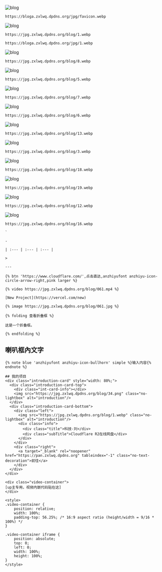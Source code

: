 ![blog](https://bloga.zxlwq.dpdns.org/jpg/favicon.webp)
```
https://bloga.zxlwq.dpdns.org/jpg/favicon.webp
```
![blog](https://jpg.zxlwq.dpdns.org/blog/1.webp)
```
https://jpg.zxlwq.dpdns.org/blog/1.webp
```
```
https://bloga.zxlwq.dpdns.org/jpg/1.webp
```

![blog](https://jpg.zxlwq.dpdns.org/blog/8.webp)
```
https://jpg.zxlwq.dpdns.org/blog/8.webp
```
![blog](https://jpg.zxlwq.dpdns.org/blog/5.webp)
```
https://jpg.zxlwq.dpdns.org/blog/5.webp
```
![blog](https://jpg.zxlwq.dpdns.org/blog/7.webp)
```
https://jpg.zxlwq.dpdns.org/blog/7.webp
```
![blog](https://jpg.zxlwq.dpdns.org/blog/6.webp)
```
https://jpg.zxlwq.dpdns.org/blog/6.webp
```
![blog](https://jpg.zxlwq.dpdns.org/blog/13.webp)
```
https://jpg.zxlwq.dpdns.org/blog/13.webp
```
![blog](https://jpg.zxlwq.dpdns.org/blog/3.webp)
```
https://jpg.zxlwq.dpdns.org/blog/3.webp
```
![blog](https://jpg.zxlwq.dpdns.org/blog/18.webp)
```
https://jpg.zxlwq.dpdns.org/blog/18.webp
```
![blog](https://jpg.zxlwq.dpdns.org/blog/19.webp)
```
https://jpg.zxlwq.dpdns.org/blog/19.webp
```
![blog](https://jpg.zxlwq.dpdns.org/blog/12.webp)
```
https://jpg.zxlwq.dpdns.org/blog/12.webp
```
![blog](https://jpg.zxlwq.dpdns.org/blog/16.webp)
```
https://jpg.zxlwq.dpdns.org/blog/16.webp
```
```
`
```
```
-
```
```
| :--- | :--- | :--- |
```
```
>
```
```
---
```
```
{% btn 'https://www.cloudflare.com/',点击直达,anzhiyufont anzhiyu-icon-circle-arrow-right,pink larger %}
```
```
{% video https://jpg.zxlwq.dpdns.org/blog/061.mp4 %}
```
```
[New Project](https://vercel.com/new)
```
```
{% image https://jpg.zxlwq.dpdns.org/blog/061.jpg %}
```
```
{% folding 查看折叠框 %}

这是一个折叠框。

{% endfolding %}

```
## 喇叭框內文字
```
{% note blue 'anzhiyufont anzhiyu-icon-bullhorn' simple %}输入内容{% endnote %}
```
```
## 我的项目
<div class="introduction-card" style="width: 80%;">
  <div class="introduction-card-top">
    <div class="int-card-info"></div>
    <img src="https://jpg.zxlwq.dpdns.org/blog/34.png" class="no-lightbox" alt="introduction"/>
  </div>     
  <div class="introduction-card-bottom">
    <div class="left">
      <img src="https://jpg.zxlwq.dpdns.org/blog/1.webp" class="no-lightbox" alt="introduction"/>
      <div class="info">
        <div class="title">科技-刘</div>
        <div class="subTitle">Cloudflare R2在线网盘</div>
      </div>
    </div>
    <div class="right">
      <a target="_blank" rel="noopener" href="https://pan.zxlwq.dpdns.org" tableindex="-1" class="no-text-decoration">前往</a>
    </div>
  </div>
</div>
```
```
<div class="video-container">
[up主专用，视频内嵌代码贴在这]
</div>

<style>
.video-container {
    position: relative;
    width: 100%;
    padding-top: 56.25%; /* 16:9 aspect ratio (height/width = 9/16 * 100%) */
}

.video-container iframe {
    position: absolute;
    top: 0;
    left: 0;
    width: 100%;
    height: 100%;
}
</style>

```
